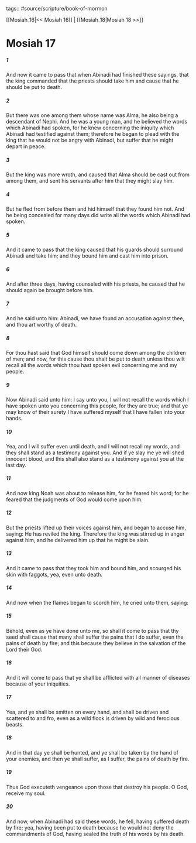 tags:: #source/scripture/book-of-mormon

[[Mosiah_16|<< Mosiah 16]] | [[Mosiah_18|Mosiah 18 >>]]

# Mosiah 17

##### 1

And now it came to pass that when Abinadi had finished these sayings, that the king commanded that the priests should take him and cause that he should be put to death.

##### 2

But there was one among them whose name was Alma, he also being a descendant of Nephi. And he was a young man, and he believed the words which Abinadi had spoken, for he knew concerning the iniquity which Abinadi had testified against them; therefore he began to plead with the king that he would not be angry with Abinadi, but suffer that he might depart in peace.

##### 3

But the king was more wroth, and caused that Alma should be cast out from among them, and sent his servants after him that they might slay him.

##### 4

But he fled from before them and hid himself that they found him not. And he being concealed for many days did write all the words which Abinadi had spoken.

##### 5

And it came to pass that the king caused that his guards should surround Abinadi and take him; and they bound him and cast him into prison.

##### 6

And after three days, having counseled with his priests, he caused that he should again be brought before him.

##### 7

And he said unto him: Abinadi, we have found an accusation against thee, and thou art worthy of death.

##### 8

For thou hast said that God himself should come down among the children of men; and now, for this cause thou shalt be put to death unless thou wilt recall all the words which thou hast spoken evil concerning me and my people.

##### 9

Now Abinadi said unto him: I say unto you, I will not recall the words which I have spoken unto you concerning this people, for they are true; and that ye may know of their surety I have suffered myself that I have fallen into your hands.

##### 10

Yea, and I will suffer even until death, and I will not recall my words, and they shall stand as a testimony against you. And if ye slay me ye will shed innocent blood, and this shall also stand as a testimony against you at the last day.

##### 11

And now king Noah was about to release him, for he feared his word; for he feared that the judgments of God would come upon him.

##### 12

But the priests lifted up their voices against him, and began to accuse him, saying: He has reviled the king. Therefore the king was stirred up in anger against him, and he delivered him up that he might be slain.

##### 13

And it came to pass that they took him and bound him, and scourged his skin with faggots, yea, even unto death.

##### 14

And now when the flames began to scorch him, he cried unto them, saying:

##### 15

Behold, even as ye have done unto me, so shall it come to pass that thy seed shall cause that many shall suffer the pains that I do suffer, even the pains of death by fire; and this because they believe in the salvation of the Lord their God.

##### 16

And it will come to pass that ye shall be afflicted with all manner of diseases because of your iniquities.

##### 17

Yea, and ye shall be smitten on every hand, and shall be driven and scattered to and fro, even as a wild flock is driven by wild and ferocious beasts.

##### 18

And in that day ye shall be hunted, and ye shall be taken by the hand of your enemies, and then ye shall suffer, as I suffer, the pains of death by fire.

##### 19

Thus God executeth vengeance upon those that destroy his people. O God, receive my soul.

##### 20

And now, when Abinadi had said these words, he fell, having suffered death by fire; yea, having been put to death because he would not deny the commandments of God, having sealed the truth of his words by his death.

